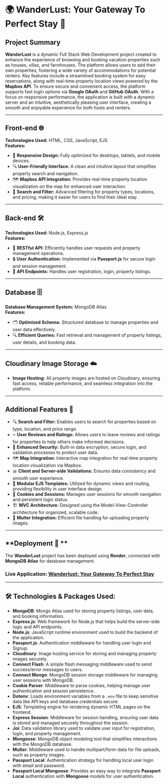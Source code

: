 # 🌍 **WanderLust: Your Gateway To Perfect Stay** 🏡

## **Project Summary**
**WanderLust** is a dynamic Full Stack Web Development project created to enhance the experience of browsing and booking vacation properties such as houses, villas, and farmhouses. The platform allows users to add their own properties, fostering a wide variety of accommodations for potential renters. Key features include a streamlined booking system for easy reservations, along with real-time property location views powered by the **Mapbox API**. To ensure secure and convenient access, the platform supports fast login options via **Google OAuth** and **GitHub OAuth**. With a focus on responsive performance, the application is built with a dynamic server and an intuitive, aesthetically pleasing user interface, creating a smooth and enjoyable experience for both hosts and renters.

---

## **Front-end 🌐**
**Technologies Used:** HTML, CSS, JavaScript, EJS   
**Features:**  
- 📱 **Responsive Design:** Fully optimized for desktops, tablets, and mobile devices.  
- 🔍 **User-Friendly Interface:** A clean and intuitive layout that simplifies property search and navigation.  
- 🗺️ **Mapbox API Integration:** Provides real-time property location visualization on the map for enhanced user interaction.  
- 🌟 **Search and Filter:** Advanced filtering for property types, locations, and pricing, making it easier for users to find their ideal stay.

---

## **Back-end 🛠️**
**Technologies Used:** Node.js, Express.js  
**Features:**  
- 🧩 **RESTful API:** Efficiently handles user requests and property management operations.  
- 🔒 **User Authentication:** Implemented via **Passport.js** for secure login and session management.  
- 📄 **API Endpoints:** Handles user registration, login, property listings.   

---

## **Database 🗄️**
**Database Management System:** MongoDB Atlas  
**Features:**  
- 🗂️ **Optimized Schema:** Structured database to manage properties and user data effectively.  
- 🔍 **Efficient Queries:** Fast retrieval and management of property listings, user details, and booking data.

---

## **Cloudinary Image Storage ☁️**
- **Image Hosting:** All property images are hosted on Cloudinary, ensuring fast access, reliable performance, and seamless integration into the platform.

---

## **Additional Features 🌟**
- 🔍 **Search and Filter:** Enables users to search for properties based on type, location, and price range.  
- ⭐ **User Reviews and Ratings:** Allows users to leave reviews and ratings for properties to help others make informed decisions.  
- 🔐 **Enhanced Security:** Built-in data encryption, secure login, and validation processes to protect user data.  
- 🗺️ **Map Integration:** Interactive map integration for real-time property location visualization via Mapbox.  
- 📊 **Client and Server-side Validations:** Ensures data consistency and smooth user experience.  
- 🎨 **Modular EJS Templates:** Utilized for dynamic views and routing, providing flexibility in user interface design.  
- 🍪 **Cookies and Sessions:** Manages user sessions for smooth navigation and persistent login status.  
- 🏗️ **MVC Architecture:** Designed using the Model-View-Controller architecture for organized, scalable code.  
- 💾 **Multer Integration:** Efficient file handling for uploading property images.

---

## **Deployment 🚀 **
The **WanderLust** project has been deployed using **Render**, connected with **MongoDB Atlas** for database management.
### Live Application: [Wanderlust: Your Gateway To Perfect Stay](https://wanderlust-bo2n.onrender.com/listings)

---

## 🛠️ Technologies & Packages Used:

- **MongoDB**: Mongo Atlas used for storing property listings, user data, and booking information.  
- **Express.js**: Web framework for Node.js that helps build the server-side logic and API endpoints.  
- **Node.js**: JavaScript runtime environment used to build the backend of the application.  
- **Passport.js**: Authentication middleware for handling user login and Signup.  
- **Cloudinary**: Image hosting service for storing and managing property images securely.  
- **Connect Flash**: A simple flash messaging middleware used to send success/error messages to users.  
- **Connect Mongo**: MongoDB session storage middleware for managing user sessions with MongoDB.  
- **Cookie Parser**: Middleware to parse cookies, helping manage user authentication and session persistence.  
- **Dotenv**: Loads environment variables from a `.env` file to keep sensitive data like API keys and database credentials secure.  
- **EJS**: Templating engine for rendering dynamic HTML pages on the frontend.  
- **Express Session**: Middleware for session handling, ensuring user data is stored and managed securely throughout the session.  
- **Joi**: Data validation library used to validate user input for registration, login, and property management.  
- **Mongoose**: MongoDB object modeling tool that simplifies interactions with the MongoDB database.  
- **Multer**: Middleware used to handle multipart/form-data for file uploads, such as property images.  
- **Passport Local**: Authentication strategy for handling local user login with email and password.  
- **Passport Local Mongoose**: Provides an easy way to integrate **Passport Local** authentication with **Mongoose** models for user authentication.

